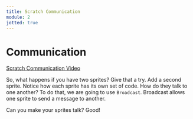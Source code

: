 ```yaml
---
title: Scratch Communication
module: 2
jotted: true
---
```


# Communication

<p><a href="//www.youtube.com/embed/bAzzYJLmVkU" data-lity>Scratch Communication Video</a></p>

So, what happens if you have two sprites?  Give that a try.  Add a second sprite. Notice how each sprite has its own set of code.  How do they talk to one another? To do that, we are going to use `Broadcast`.  Broadcast allows one sprite to send a message to another.  

Can you make your sprites talk?  Good!